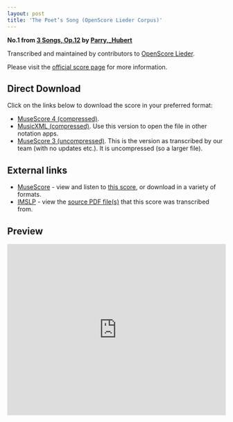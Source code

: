 ```yaml
---
layout: post
title: 'The Poet‘s Song (OpenScore Lieder Corpus)'
---
```


__No.1 from [3 Songs, Op.12](https://fourscoreandmore.org/openscore/lieder/Parry%2C_Hubert/3_Songs%2C_Op.12/) by [Parry,_Hubert](https://fourscoreandmore.org/openscore/lieder/Parry%2C_Hubert)__

Transcribed and maintained by contributors to [OpenScore Lieder].

Please visit the [official score page] for more information.

[official score page]: https://musescore.com/openscore-lieder-corpus/scores/6434272
[OpenScore Lieder]: https://musescore.com/openscore-lieder-corpus

## Direct Download

Click on the links below to download the score in your preferred format:
- [MuseScore 4 (compressed)](https://fourscoreandmore.org/openscore/lieder/Parry%2C_Hubert/3_Songs%2C_Op.12/1_The_Poet%E2%80%98s_Song.mscz).
- [MusicXML (compressed)](https://fourscoreandmore.org/openscore/lieder/Parry%2C_Hubert/3_Songs%2C_Op.12/1_The_Poet%E2%80%98s_Song.mxl). Use this version to open the file in other notation apps.
- [MuseScore 3 (uncompressed)](https://raw.githubusercontent.com/OpenScore/Lieder/refs/heads/main/scores/Parry%2C_Hubert/3_Songs%2C_Op.12/1_The_Poet%E2%80%98s_Song/lc6434272.mscx). This is the version as transcribed by our team (with no updates etc.). It is uncompressed (so a larger file).

## External links

- [MuseScore] - view and listen to [this score][MuseScore], or download in a variety of formats.
- [IMSLP] - view the [source PDF file(s)][IMSLP] that this score was transcribed from.

[MuseScore]: https://musescore.com/score/6434272
[IMSLP]: https://imslp.org/wiki/Special:ReverseLookup/184205

## Preview

<iframe width="100%" height="394" src="https://musescore.com/openscore-lieder-corpus/scores/6434272/embed" frameborder="0" allowfullscreen allow="autoplay; fullscreen"></iframe>

